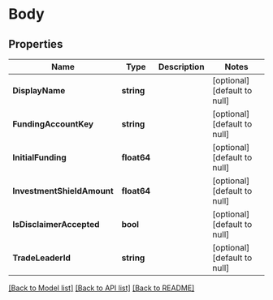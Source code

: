 # Body

## Properties
Name | Type | Description | Notes
------------ | ------------- | ------------- | -------------
**DisplayName** | **string** |  | [optional] [default to null]
**FundingAccountKey** | **string** |  | [optional] [default to null]
**InitialFunding** | **float64** |  | [optional] [default to null]
**InvestmentShieldAmount** | **float64** |  | [optional] [default to null]
**IsDisclaimerAccepted** | **bool** |  | [optional] [default to null]
**TradeLeaderId** | **string** |  | [optional] [default to null]

[[Back to Model list]](../README.md#documentation-for-models) [[Back to API list]](../README.md#documentation-for-api-endpoints) [[Back to README]](../README.md)

